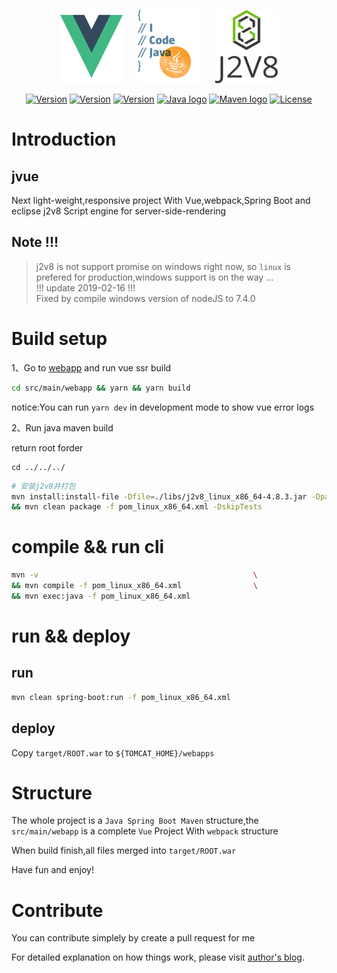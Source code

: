 <p align="center">
    <a href="https://vuejs.org" target="_blank" rel="noopener noreferrer"><img width="100" height="117" src="slogan/vue.png" alt="Vue logo"></a>  
    &nbsp;&nbsp;&nbsp;&nbsp;
    <a href="https://www.oracle.com/technetwork/java/javase/downloads/index.html" target="_blank" rel="noopener noreferrer"><img width="100" height="117" src="slogan/java.png" alt="Java logo"></a>
    &nbsp;&nbsp;&nbsp;&nbsp;
    <a href="https://github.com/eclipsesource/J2V8" target="_blank" rel="noopener noreferrer"><img width="100" height="117" src="slogan/j2v8.png" alt="J2V8 logo"></a>
</p>

<p align="center">
  <a href="https://nodejs.org/"><img src="https://img.shields.io/badge/node-v10.15.1-green.svg" alt="Version"></a>
  <a href="https://www.npmjs.com/"><img src="https://img.shields.io/badge/npm-v6.4.1-blue.svg" alt="Version"></a>
  <a href="https://www.npmjs.com/package/vue"><img src="https://img.shields.io/badge/vue-2.6.6-brightgreen.svg" alt="Version"></a>
  <a href="https://www.oracle.com/technetwork/java/javase/downloads/index.html"><img src="https://img.shields.io/badge/jdk-1.8.0_191-orange.svg" alt="Java logo"></a>
  <a href="http://maven.apache.org/"><img src="https://img.shields.io/badge/maven-3.6.0-blue.svg" alt="Maven logo"></a>
  <a href="https://opensource.org/licenses/MIT"><img src="https://img.shields.io/npm/l/vue.svg" alt="License"></a>
</p>

# Introduction
## jvue
Next light-weight,responsive project
With Vue,webpack,Spring Boot and eclipse j2v8 Script engine for server-side-rendering

## Note !!!

> j2v8 is not support promise on windows right now,
> so ``linux`` is prefered for production,windows support is on the way ...     
> !!! update 2019-02-16 !!!         
Fixed by compile windows version of nodeJS to 7.4.0

# Build setup
1、Go to [webapp](src/main/webapp) and run vue ssr build

```bash
cd src/main/webapp && yarn && yarn build
```

notice:You can run ``yarn dev`` in development mode to show vue error logs

2、Run java maven build

return root forder

```
cd ../../../
```

```bash
# 安装j2v8并打包
mvn install:install-file -Dfile=./libs/j2v8_linux_x86_64-4.8.3.jar -Dpackaging=jar \
&& mvn clean package -f pom_linux_x86_64.xml -DskipTests
```

# compile && run cli

```bash
mvn -v                                                \
&& mvn compile -f pom_linux_x86_64.xml                \
&& mvn exec:java -f pom_linux_x86_64.xml              
```

# run && deploy

## run

```bash
mvn clean spring-boot:run -f pom_linux_x86_64.xml
```

## deploy

Copy ``target/ROOT.war`` to ``${TOMCAT_HOME}/webapps``


# Structure

The whole project is a ``Java Spring Boot Maven`` structure,the ``src/main/webapp`` is a complete ``Vue`` Project With ``webpack`` structure

When build finish,all files merged into ``target/ROOT.war``

Have fun and enjoy!

# Contribute

You can contribute simplely by create a pull request for me

For detailed explanation on how things work, please visit [author's blog](http://www.terwergreen.com).